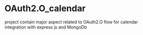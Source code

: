 # OAuth2.O_calendar
project contain major aspect related to OAuth2.O flow for calendar integration with express js and MongoDb
